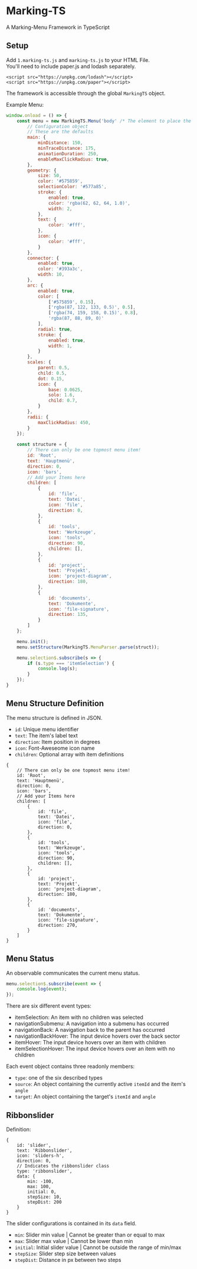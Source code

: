 # Marking-TS

A Marking-Menu Framework in TypeScript

## Setup
Add `1.marking-ts.js` and `marking-ts.js` to your HTML File.  
You'll need to include paper.js and lodash separately.
````
<script src="https://unpkg.com/lodash"></script>
<script src="https://unpkg.com/paper"></script>
````

The framework is accessible through the global `MarkingTS` object.

Example Menu:
```javascript
window.onload = () => {
    const menu = new MarkingTS.Menu('body' /* The element to place the menu into */, {
        // Configuration object
        // These are the defaults
        main: {
            minDistance: 150,
            minTraceDistance: 175,
            animationDuration: 250,
            enableMaxClickRadius: true,
        },
        geometry: {
            size: 50,
            color: '#575859',
            selectionColor: '#577a85',
            stroke: {
                enabled: true,
                color: 'rgba(62, 62, 64, 1.0)',
                width: 2,
            },
            text: {
                color: '#fff',
            },
            icon: {
                color: '#fff',
            }
        },
        connector: {
            enabled: true,
            color: '#393a3c',
            width: 10,
        },
        arc: {
            enabled: true,
            color: [
                ['#575859', 0.15],
                ['rgba(87, 122, 133, 0.5)', 0.5],
                ['rgba(74, 159, 158, 0.15)', 0.8],
                'rgba(87, 88, 89, 0)'
            ],
            radial: true,
            stroke: {
                enabled: true,
                width: 1,
            }
        },
        scales: {
            parent: 0.5,
            child: 0.5,
            dot: 0.15,
            icon: {
                base: 0.0625,
                solo: 1.6,
                child: 0.7,
            }
        },
        radii: {
            maxClickRadius: 450,
        }
    });
    
    const structure = {
        // There can only be one topmost menu item!
        id: 'Root',
        text: 'Hauptmenü',
        direction: 0,
        icon: 'bars',
        // Add your Items here
        children: [
            {
                id: 'file',
                text: 'Datei',
                icon: 'file',
                direction: 0,
            },
            {
                id: 'tools',
                text: 'Werkzeuge',
                icon: 'tools',
                direction: 90,
                children: [],            
            },
            {
                id: 'project',
                text: 'Projekt',
                icon: 'project-diagram',
                direction: 180,            
            },
            {
                id: 'documents',
                text: 'Dokumente',
                icon: 'file-signature',
                direction: 135,
            }
        ]
    };

    menu.init();
    menu.setStructure(MarkingTS.MenuParser.parse(struct));

    menu.selection$.subscribe(s => {
        if (s.type === 'itemSelection') {
            console.log(s);
        }
    });
}
```

## Menu Structure Definition
The menu structure is defined in JSON.
* `id`: Unique menu identifier 
* `text`: The item's label text
* `direction`: Item position in degrees
* `icon`: Font-Aweseome icon name
* `children`: Optional array with item definitions

````
{
    // There can only be one topmost menu item!
    id: 'Root',
    text: 'Hauptmenü',
    direction: 0,
    icon: 'bars',
    // Add your Items here
    children: [
        {
            id: 'file',
            text: 'Datei',
            icon: 'file',
            direction: 0,
        },
        {
            id: 'tools',
            text: 'Werkzeuge',
            icon: 'tools',
            direction: 90,
            children: [],            
        },
        {
            id: 'project',
            text: 'Projekt',
            icon: 'project-diagram',
            direction: 180,            
        },
        {
            id: 'documents',
            text: 'Dokumente',
            icon: 'file-signature',
            direction: 270,
        }
    ]
}
````

## Menu Status
An observable communicates the current menu status.

```js
menu.selection$.subscribe(event => {
    console.log(event);
});
```

There are six different event types:
* itemSelection: An item with no children was selected
* navigationSubmenu: A navigation into a submenu has occurred
* navigationBack: A navigation back to the parent has occurred
* navigationBackHover: The input device hovers over the back sector
* itemHover: The input device hovers over an item with children
* itemSelectionHover: The input device hovers over an item with no children

Each event object contains three readonly members:  
* `type`: one of the six described types
* `source`: An object containing the currently active `itemId` and the item's `angle`
* `target`: An object containing the target's `itemId` and `angle`




## Ribbonslider
Definition:
```
{
    id: 'slider',
    text: 'Ribbonslider',
    icon: 'sliders-h',
    direction: 0,
    // Indicates the ribbonslider class 
    type: 'ribbonslider',
    data: {
        min: -100,
        max: 100,
        initial: 0,
        stepSize: 10,
        stepDist: 200
    }
}
```

The slider configurations is contained in its `data` field.
* `min`: Slider min value | Cannot be greater than or equal to max
* `max`: Slider max value | Cannot be lower than min
* `initial`: Initial slider value | Cannot be outside the range of min/max
* `stepSize`: Slider step size between values
* `stepDist`: Distance in px between two steps
